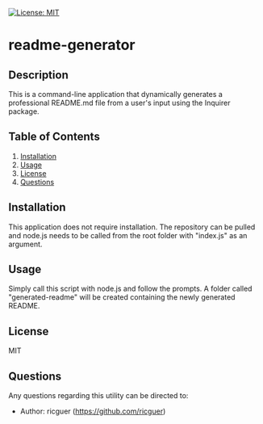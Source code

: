 [![License: MIT](https://img.shields.io/badge/License-MIT-yellow.svg)](https://opensource.org/licenses/MIT)
# readme-generator
## Description
This is a command-line application that dynamically generates a professional README.md file from a user's input using the Inquirer package.
## Table of Contents
1. [Installation](#installation)
2. [Usage](#usage)
3. [License](#license)
4. [Questions](#questions)

## Installation
This application does not require installation. The repository can be pulled and node.js needs to be called from the root folder with "index.js" as an argument.
## Usage
Simply call this script with node.js and follow the prompts. A folder called "generated-readme" will be created containing the newly generated README.
## License
MIT

## Questions
Any questions regarding this utility can be directed to: 
    
- Author: ricguer (https://github.com/ricguer)
